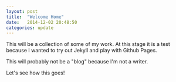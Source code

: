 ```yaml
---
layout: post
title:  "Welcome Home"
date:   2014-12-02 20:48:50
categories: update
---
```


This will be a collection of some of my work. At this stage it is a test because I wanted to try out Jekyll and play with Github Pages.

This will probably not be a "blog" because I'm not a writer. 

Let's see how this goes!